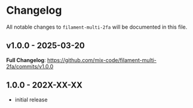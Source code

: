 # Changelog

All notable changes to `filament-multi-2fa` will be documented in this file.

## v1.0.0 - 2025-03-20

**Full Changelog**: https://github.com/mix-code/filament-multi-2fa/commits/v1.0.0

## 1.0.0 - 202X-XX-XX

- initial release
